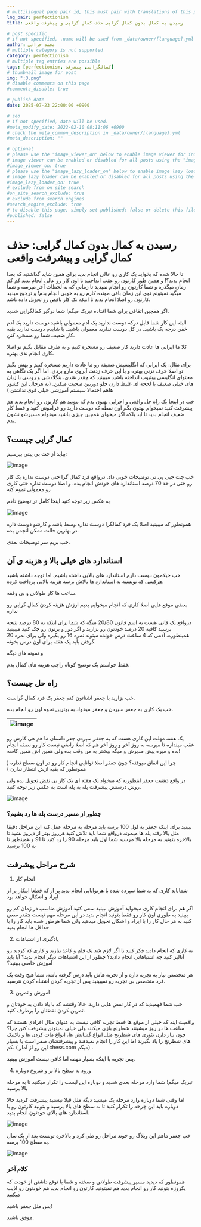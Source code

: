 ```yaml
---
# multilingual page pair id, this must pair with translations of this page. (This name must be unique)
lng_pair: perfectionism
title: رسیدن به کمال بدون کمال گرایی حذف کمال گرایی و پیشرفت واقعی

# post specific
# if not specified, .name will be used from _data/owner/[language].yml
author: محمد خزائی
# multiple category is not supported
category: perfectionism
# multiple tag entries are possible
tags: [perfectionism, کمالگرایی, پیشرفت]
# thumbnail image for post
img: ":3.png"
# disable comments on this page
#comments_disable: true

# publish date
date: 2025-07-23 22:00:00 +0900

# seo
# if not specified, date will be used.
#meta_modify_date: 2022-02-10 08:11:06 +0900
# check the meta_common_description in _data/owner/[language].yml
#meta_description: ""

# optional
# please use the "image_viewer_on" below to enable image viewer for individual pages or posts (_posts/ or [language]/_posts folders).
# image viewer can be enabled or disabled for all posts using the "image_viewer_posts: true" setting in _data/conf/main.yml.
#image_viewer_on: true
# please use the "image_lazy_loader_on" below to enable image lazy loader for individual pages or posts (_posts/ or [language]/_posts folders).
# image lazy loader can be enabled or disabled for all posts using the "image_lazy_loader_posts: true" setting in _data/conf/main.yml.
#image_lazy_loader_on: true
# exclude from on site search
#on_site_search_exclude: true
# exclude from search engines
#search_engine_exclude: true
# to disable this page, simply set published: false or delete this file
#published: false
---
```




# رسیدن به کمال بدون کمال گرایی: حذف کمال گرایی و پیشرفت واقعی


تا حالا شده که بخواید یک کاری رو عالی انجام بدید برای همین شاید گذاشتید که بعدا انجام بدید؟! و همین طور کارتون رو عقب انداختید تا اون کار رو عالی انجام بدید کم کم زمان میگذره و شما کارتون رو انجام نمیدید تا زمانی که به لحظات آخر میرسه و شما میگید نمیتونم توی این زمان باقی مونده کارم رو به خوبی انجام بدم! 
و ترجیح میدید کارتون رو اصلا انجام ندید تا اینکه یک کار ناقص رو تحویل داده باشد.

اگر همچین اتفاقی برای شما افتاده تبریک میگم! شما درگیر کمالگرایی شدید.


البته این کار شما قابل درکه دوست ندارید یک آدم معمولی باشید دوست دارید یک آدم خفن درجه یک باشید. در کل دوست ندارید معمولی باشید.
یا شایدم دوست ندارید بقیه کار ضعیف شما رو مسخره کنن.

کلا ما ایرانی ها عادت دارید کار ضعیف رو مسخره کنیم و به طرف مقابل بگیم تو اصلا کاری انجام ندی بهتره. 

برای مثال: یک ایرانی که انگلیسیش ضعیفه رو ما عادت داریم مسخره کنیم و بهش بگیم تو اصلا حرف نزنی بهتره و با این حرف زدنت آبروی مارو بردی. اما اگر یک نگاهی به محتوای انگلیسی یوتیوب انداخته باشید میبینید که چقدر هندی، بنگلادشی و روسی با زبان های خیلی ضعیف با لحجه ای غلیظ دارن جلو دوربین صحبت میکنن. (به هرحال این کشور هاهم احتمالا سیستم آموزشی خیلی قوی نداشتن )


خب در اینجا یک راه حل واقعی و اجرایی بهتون بدم که بتونید هم کارتون رو انجام بدید هم پیشرفت کنید نمیخوام بهتون بگم اون نقطه که دوست دارید رو فراموش کنید و فقط کار ضعیف انجام بدید تا ابد بلکه اگر میخوای همچین چیزی باشید میخوام مسیرشو نشون بدم.


##  کمال گرایی چیست؟

بیاید از چت بی پیتی بپرسیم:

![image](:1.png)

خب چت جبی پی تی توضیحات خوبی داد. درواقع فرد کمال گرا حتی دوست نداره یک کار رو حتی در حد 70 درصد استاندارد های خودش انجام بده. و اصلا دوست نداره حتی کاری رو معمولی تموم کنه 

به عکس زیر توجه کنید اینجا کامل تر توضیح دادم


![image](:2.png)


همونطور که میبینید اصلا یک فرد کمالگرا دوست نداره وسط باشه و کارشو دوست داره در بهترین حالت ممکن انجمن بده.


خب بریم سر توضیحات بعدی.


## استاندارد های خیلی بالا و هزینه ی آن

خب خیلامون دوست دارم استاندارد های بالایی داشته باشیم. اما توجه داشته باشید هرکسی که تونسته به استاندارد ها بالاش برسه هزینه بالایی پرداخت کرده.

ساعت ها کار طولانی و بی وقفه.

بعضی موقع هایی اصلا کاری که انجام میخوایم بدیم ارزش هزینه کردن کمال گرایی رو نداره

درواقع یک قانی هست به اسم قانون 20/80 میگه که شما برای اینکه به  80 درصد نتیجه برسید کافیه 20 درصد خودتون رو بزارید و اگر دور و برتون رو چک کنید میبینید همینطوره. آدمی که 4 ساعت درس خونده میتونه نمره 16 رو بگیره ولی برای نمره 20 گرفتن باید یک هفته برای اون درس بخونه.


و نمونه های دیگه 

فقط خواستم یک توضیح کوتاه راجب هزینه های کمال بدم.

## راه حل چیست؟

خب بزارید با جعفر اشناتون کنم جعفر یک فرد کمال گراست.

خب یک کاری به جعفر سپردن و جعفر میخواد به بهترین نحوه اون رو انجام بده.



|![image](:3.png) |
|:----------------------:|

یک هفته مهلت این کاری هست که به جعفر سپردن جعر داستان ما هم هی کارش رو عقب میندازه تا میرسه به روز آخر و روز آخر هم که اصلا راضی نیست کار رو نصفه انجام بده و میره پیش مدیرش و میگه بیشتر به من وقت بده ولی همین اش همین کاسه!


چرا این اتفاق میوفته؟ چون جعفر اصلا توانایی انجام کار رو در اون سطح نداره ( همونطور که بقیه ازش انتظار ندارن ) 


در واقع ذهنیت جعفر اینطوریه که میخواد یک هفته ای یک کار بی نقض تحویل بده ولی روش درستش پیشرفت پله به پله است به عکس زیر توجه کنید.


![image](:4.png)



### چطور از مسیر درست پله ها رد بشیم؟


ببینید برای اینکه جعفر به لول 100 برسه باید مرحله به مرحله عمل کنه این مراحل دقیقا مثل بالا رفته پله ها میمونه درواقع شما باید تلاش کنید هرروز بهتر از دیروز بشید تا بالاخره بتونید به مرحله بالا مرسید شما اول باید مرحله 90 را رد کنید تا 91 و همینطور تا به 100 برسید


## شرح مراحل پیشرفت

1. انجام کار

شماباید کاری که به شما سپرده شده با هرتوانایی انجام بدید پر از که قطعا اینکار پر از ایراد و اشکال خواهد بود 


اگر هم برای انجام کاری میخواید آموزش ببینید سعی کنید آموزش مناسب در زمان کم رو ببینید به طوری اون کار رو فقط بتونید انجام بدید در این مرحله مهم نیست چقدر سعی کنید به هر حال کار را با ایراد و اشکال تحویل میدهید ولی شما هرطور شده باید کار را با حداقل ها انجام بدید

2. یادگیری از اشتباهات

به کاری که انجام دادید فکر کنید یا اگر لازم شد یک قلم و کاغذ بیارید و کاری که کردید رو آنالیز کنید چه اشتباهاتی انجام دادید؟ چطور از این اشتباهات دیگر انجام ندید؟ آیا باید آموزش خاصی ببینید؟

هر متخصص نیاز به تجربه داره و از تجربه هاش باید درس گرفته باشه. شما هیچ وقت یک فرد متخصص بی تجربه رو نمیبینید پس از تجربه کردن اشتباه کردن نترسید.

3. آموزش و تمرین

خب شما فهمیدید که در کار نقض هایی دارید. حالا وقتشه که با یاد دادن به خودتان و تمرین کردن نقضتان را برطرف کنید.

واقعیت اینه که خیلی از موقع ها فقط تجربه کافی نیست به عنوان مثال افرادی هستند که ساعت ها در روز میشینند شطرنج بازی میکنند ولی خیلی نمیتونن پیشرفت کنن چرا؟ چون نیاز دارن تئوری های شطرنج مثل انواع گشایش ها، انواع مات کردن ها و تاکتیک های شطرنج را یاد بگیرند اما این کار را انجام نمیدهند و پیشرفتشان صفر است یا بسیار کم. ( این رو از آمار chess.com میگم)
.

پس تجربه با اینکه بسیار مهمه اما کافی نیست آموزش ببینید.

4. ورود به سطح بالا تر و شروع دوباره 

تبریک میگم! شما وارد مرحله بعدی شدید و دوباره این لیست را تکرار میکنید تا به مرحله بالا برسید


اما وقتی شما دوباره وارد مرحله
یک میشید دیگه مثل قبلا نیستید پیشرفت کردید حالا دوباره باید این چرخه را تکرار کنید تا به سطح های بالا برسید و بتونید کارتون رو با استاندارد های بالای خودتون انجام بدید.


![image](:5.png)


خب جعفر ماهم این وبلاگ رو خوند مراحل رو طی کرد و بالاخره تونست بعد از یک سال به سطح 100 برسه.


![image](:6.png)

### کلام آخر

همونطور که دیدید مسیر پیشرفت طولانی و سخته و شما با توقع داشتن از خودت که یکروزه بتونید کار رو انجام بدید هم نمیتونید کارتون رو انجام بدید هم خودتون رو اذیت میکنید

پس مثل جعفر باشید!

موفق باشید.


